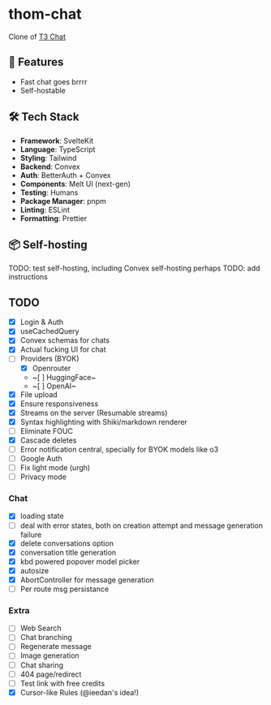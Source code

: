 # thom-chat

Clone of [T3 Chat](https://t3.chat/)

## 🚀 Features

- Fast chat goes brrrr
- Self-hostable

## 🛠️ Tech Stack

- **Framework**: SvelteKit
- **Language**: TypeScript
- **Styling**: Tailwind
- **Backend**: Convex
- **Auth**: BetterAuth + Convex
- **Components**: Melt UI (next-gen)
- **Testing**: Humans
- **Package Manager**: pnpm
- **Linting**: ESLint
- **Formatting**: Prettier

## 📦 Self-hosting

TODO: test self-hosting, including Convex self-hosting perhaps
TODO: add instructions

## TODO

- [x] Login & Auth
- [x] useCachedQuery
- [x] Convex schemas for chats
- [x] Actual fucking UI for chat
- [ ] Providers (BYOK)
  - [x] Openrouter
  - ~[ ] HuggingFace~
  - ~[ ] OpenAI~
- [x] File upload
- [x] Ensure responsiveness
- [x] Streams on the server (Resumable streams)
- [x] Syntax highlighting with Shiki/markdown renderer
- [ ] Eliminate FOUC
- [x] Cascade deletes
- [ ] Error notification central, specially for BYOK models like o3
- [ ] Google Auth
- [ ] Fix light mode (urgh)
- [ ] Privacy mode

### Chat

- [x] loading state
- [ ] deal with error states, both on creation attempt and message generation failure
- [x] delete conversations option
- [x] conversation title generation
- [x] kbd powered popover model picker
- [x] autosize
- [x] AbortController for message generation
- [ ] Per route msg persistance

### Extra

- [ ] Web Search
- [ ] Chat branching
- [ ] Regenerate message
- [ ] Image generation
- [ ] Chat sharing
- [ ] 404 page/redirect
- [ ] Test link with free credits
- [x] Cursor-like Rules (@ieedan's idea!)
